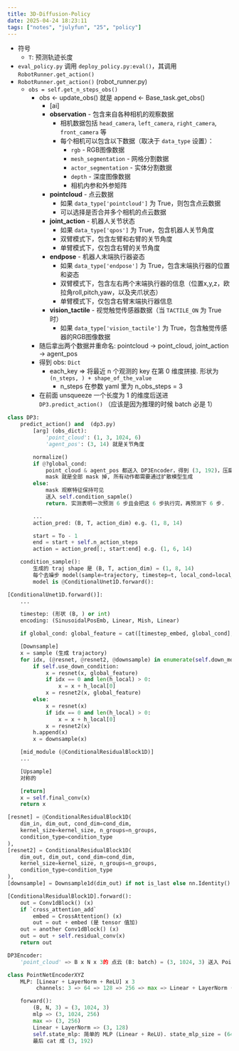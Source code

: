 ```yaml
---
title: 3D-Diffusion-Policy
date: 2025-04-24 18:23:11
tags: ["notes", "julyfun", "25", "policy"]
---
```

- 符号
    - `T`: 预测轨迹长度
- `eval_policy.py` 调用 `deploy_policy.py:eval()`，其调用 `RobotRunner.get_action()`
- `RobotRunner.get_action()` (robot_runner.py)
    - `obs = self.get_n_steps_obs()`
        - obs <- update_obs() 就是 append <- Base_task.get_obs()
            - [ai]
            - **observation** - 包含来自各种相机的观察数据
               - 相机数据包括 `head_camera`, `left_camera`, `right_camera`, `front_camera` 等
               - 每个相机可以包含以下数据（取决于 `data_type` 设置）：
                 - `rgb` - RGB图像数据
                 - `mesh_segmentation` - 网格分割数据
                 - `actor_segmentation` - 实体分割数据
                 - `depth` - 深度图像数据
                 - 相机内参和外参矩阵
            - **pointcloud** - 点云数据
               - 如果 `data_type['pointcloud']` 为 True，则包含点云数据
               - 可以选择是否合并多个相机的点云数据
            - **joint_action** - 机器人关节状态
               - 如果 `data_type['qpos']` 为 True，包含机器人关节角度
               - 双臂模式下，包含左臂和右臂的关节角度
               - 单臂模式下，仅包含右臂的关节角度
            - **endpose** - 机器人末端执行器姿态
               - 如果 `data_type['endpose']` 为 True，包含末端执行器的位置和姿态
               - 双臂模式下，包含左右两个末端执行器的信息（位置x,y,z，欧拉角roll,pitch,yaw，以及夹爪状态）
               - 单臂模式下，仅包含右臂末端执行器信息
            - **vision_tactile** - 视觉触觉传感器数据（当 `TACTILE_ON` 为 True 时）
               - 如果 `data_type['vision_tactile']` 为 True，包含触觉传感器的RGB图像数据
        - 随后拿出两个数据并重命名: pointcloud -> point_cloud, joint_action -> agent_pos
        - 得到 obs: `Dict`
            - each_key => 将最近 n 个观测的 key 在第 0 维度拼接. 形状为 `(n_steps, ) + shape_of_the_value`
                - n_steps 在参数 yaml 里为 n_obs_steps = 3
        - 在前面 unsqueeze 一个长度为 1 的维度后送进 `DP3.predict_action()` （应该是因为推理的时候 batch 必是 1）

```python
class DP3:
    predict_action() and  (dp3.py)
        [arg] (obs_dict):
            'point_cloud': (1, 3, 1024, 6)
            'agent_pos': (3, 14) 就是关节角度

        normalize()
        if @?global_cond:
            point_cloud & agent_pos 都送入 DP3Encoder，得到 (3, 192)，压扁成 (1, 576)
            mask 就是全部 mask 掉, 所有动作都需要通过扩散模型生成
        else:
            mask 观察特征保持可见
            送入 self.condition_sapmle()
            return. 实测表明一次预测 6 步且会把这 6 步执行完，再预测下 6 步.

        ...
        action_pred: (B, T, action_dim) e.g. (1, 8, 14) 

        start = To - 1
        end = start + self.n_action_steps
        action = action_pred[:, start:end] e.g. (1, 6, 14)

    condition_sample():
        生成的 traj shape 是 (B, T, action_dim) = (1, 8, 14)
        每个去噪步 model(sample=trajectory, timestep=t, local_cond=local_cond(必为 None), global_cond=global_cond)
        model is @ConditionalUnet1D.forward():
```

```python
[ConditionalUnet1D.forward()]:
    ...

    timestep: (形状 (B, ) or int)
    encoding: (SinusoidalPosEmb, Linear, Mish, Linear)

    if global_cond: global_feature = cat([timestep_embed, global_cond], axis=-1) }

    [Downsample]
    x = sample (生成 trajactory)
    for idx, (@resnet, @resnet2, @downsample) in enumerate(self.down_modules):
        if self.use_down_condition:
            x = resnet(x, global_feature)
            if idx == 0 and len(h_local) > 0:
                x = x + h_local[0]
            x = resnet2(x, global_feature)
        else:
            x = resnet(x)
            if idx == 0 and len(h_local) > 0:
                x = x + h_local[0]
            x = resnet2(x)
        h.append(x)
        x = downsample(x)

    [mid_module (@ConditionalResidualBlock1D)]
    ...

    [Upsample]
    对称的

    [return]
    x = self.final_conv(x)
    return x

[resnet] = @ConditionalResidualBlock1D(
    dim_in, dim_out, cond_dim=cond_dim,
    kernel_size=kernel_size, n_groups=n_groups,
    condition_type=condition_type
),
[resnet2] = ConditionalResidualBlock1D(
    dim_out, dim_out, cond_dim=cond_dim,
    kernel_size=kernel_size, n_groups=n_groups,
    condition_type=condition_type
),
[downsample] = Downsample1d(dim_out) if not is_last else nn.Identity()

[ConditionalResidualBlock1D].forward():
    out = Conv1dBlock() (x)
    if `cross_attention_add`
        embed = CrossAttention() (x)
        out = out + embed (是 tensor 值加)
    out = another Conv1dBlock() (x)
    out = out + self.residual_conv(x)
    return out
```

```python
DP3Encoder:
    'point_cloud' => B x N x 3的 点云 (B: batch) = (3, 1024, 3) 送入 PointNetEncoderXYZ:

class PointNetEncoderXYZ
    MLP: [Linear + LayerNorm + ReLU] x 3
         channels: 3 => 64 => 128 => 256 => max => Linear + LayerNorm (128)

    forward():
        (B, N, 3) = (3, 1024, 3)
        mlp => (3, 1024, 256)
        max => (3, 256)
        Linear + LayerNorm => (3, 128)
        self.state_mlp: 简单的 MLP (Linear + ReLU). state_mlp_size = (64, 64).
        最后 cat 成 (3, 192)
 ```
